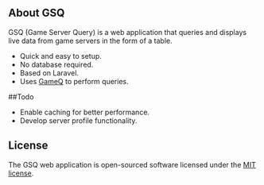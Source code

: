 ## About GSQ

GSQ (Game Server Query) is a web application that queries and displays live data from game servers in the form of a table.

- Quick and easy to setup.
- No database required.
- Based on Laravel.
- Uses [GameQ](https://github.com/Austinb/GameQ) to perform queries.

##Todo
- Enable caching for better performance.
- Develop server profile functionality.

## License
The GSQ web application is open-sourced software licensed under the [MIT license](http://opensource.org/licenses/MIT).
